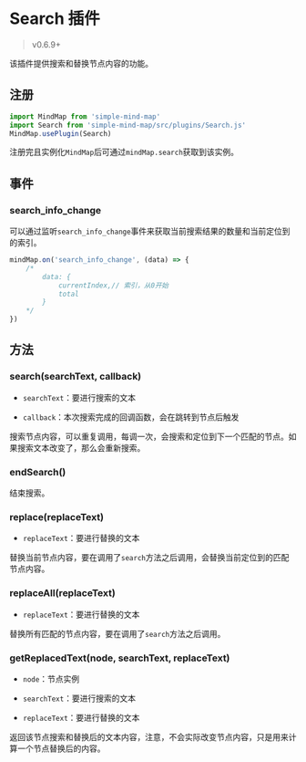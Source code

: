 # Search 插件

> v0.6.9+

该插件提供搜索和替换节点内容的功能。

## 注册

```js
import MindMap from 'simple-mind-map'
import Search from 'simple-mind-map/src/plugins/Search.js'
MindMap.usePlugin(Search)
```

注册完且实例化`MindMap`后可通过`mindMap.search`获取到该实例。

## 事件

### search_info_change

可以通过监听`search_info_change`事件来获取当前搜索结果的数量和当前定位到的索引。

```js
mindMap.on('search_info_change', (data) => {
    /*
        data: {
            currentIndex,// 索引，从0开始
            total
        }
    */
})
```

## 方法

### search(searchText, callback)

- `searchText`：要进行搜索的文本

- `callback`：本次搜索完成的回调函数，会在跳转到节点后触发

搜索节点内容，可以重复调用，每调一次，会搜索和定位到下一个匹配的节点。如果搜索文本改变了，那么会重新搜索。

### endSearch()

结束搜索。

### replace(replaceText)

- `replaceText`：要进行替换的文本

替换当前节点内容，要在调用了`search`方法之后调用，会替换当前定位到的匹配节点内容。

### replaceAll(replaceText)

- `replaceText`：要进行替换的文本

替换所有匹配的节点内容，要在调用了`search`方法之后调用。

### getReplacedText(node, searchText, replaceText)

- `node`：节点实例

- `searchText`：要进行搜索的文本

- `replaceText`：要进行替换的文本

返回该节点搜索和替换后的文本内容，注意，不会实际改变节点内容，只是用来计算一个节点替换后的内容。